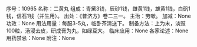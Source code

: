 序号：10965
名称：二黄丸
组成：青黛3钱，辰砂1钱，雌黄1钱，雄黄1钱，白矾1钱，信石1钱（并生用）。
出处：《普济方》卷二三一。
主治：劳嗽。
加减：None
功效：None
用法用量：每服3-5丸，临卧茶清送下。
制备方法：上为末，淡豉100粒，汤浸去皮，研成膏为丸，如绿豆大。
临床应用：None
各家论述：None
用药禁忌：None
附注：None
